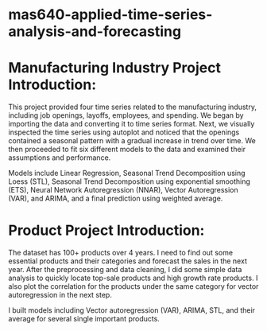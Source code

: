# mas640-applied-time-series-analysis-and-forecasting

# Manufacturing Industry Project Introduction:
This project provided four time series related to the manufacturing industry, including job openings, layoffs, employees, and spending. We began by importing the data and converting it to time series format. Next, we visually inspected the time series using autoplot and noticed that the openings contained a seasonal pattern with a gradual increase in trend over time. We then proceeded to fit six different models to the data and examined their assumptions and performance.

Models include Linear Regression, Seasonal Trend Decomposition using Loess (STL),  Seasonal Trend Decomposition using exponential smoothing (ETS), Neural Network Autoregression (NNAR), Vector Autoregression (VAR), and ARIMA, and a final prediction using weighted average.

# Product Project Introduction:
The dataset has 100+ products over 4 years. I need to find out some essential products and their categories and forecast the sales in the next year. After the preprocessing and data cleaning, I did some simple data analysis to quickly locate top-sale products and high growth rate products. I also plot the correlation for the products under the same category for vector autoregression in the next step.

I built models including Vector autoregression (VAR), ARIMA, STL, and their average for several single important products. 
